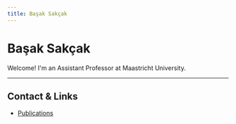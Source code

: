 ```yaml
---
title: Başak Sakçak
---
```


# Başak Sakçak

Welcome! I'm an Assistant Professor at Maastricht University.  

---

## Contact & Links

- [Publications](/publications/)